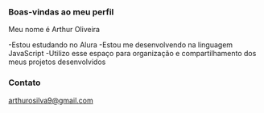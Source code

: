 ### Boas-vindas ao meu perfil

Meu nome é Arthur Oliveira

-Estou estudando no Alura
-Estou me desenvolvendo na linguagem JavaScript
-Utilizo esse espaço para organização e compartilhamento dos meus projetos desenvolvidos

### Contato
arthurosilva9@gmail.com
